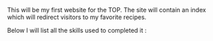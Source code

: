 This will be my first website for the TOP.
The site will contain an index which will redirect visitors to my favorite recipes.

Below I will list all the skills used to completed it :